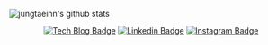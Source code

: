 ![jungtaeinn's github stats](https://github-readme-stats.vercel.app/api?username=jungtaeinn&show_icons=true&theme=radical&cache=202507281931)

<div align=center>

[![Tech Blog Badge](http://img.shields.io/badge/-Tech%20blog-black?style=flat-square&logo=github&link=https://jungtaeinn.github.io/)](https://jungtaeinn.github.io/) 
[![Linkedin Badge](https://img.shields.io/badge/-LinkedIn-blue?style=flat-square&logo=Linkedin&logoColor=white&link=https://www.linkedin.com/in/jungtaeinn5493/)](https://www.linkedin.com/in/jungtaeinn5493/) 
[![Instagram Badge](https://img.shields.io/badge/-Instagram-dd2a7b?style=flat-square&logo=instagram&logoColor=white&link=https://www.instagram.com/_jungtaeinn/)](https://www.instagram.com/_jungtaeinn/) 
</div>
